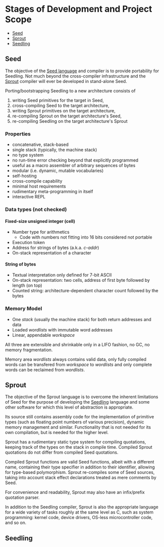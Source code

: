 # Stages of Development and Project Scope

 * [Seed](#seed)
 * [Sprout](#sprout)
 * [Seedling](#seedling)

## Seed

The objective of the [Seed language](seed.md) and compiler is to provide portability for 
Seedling. Not much beyond the cross-compiler infrastructure and the [Sprout](#sprout) 
compiler will ever be developed in stand-alone Seed.

Porting/bootstrapping Seedling to a new architecture consists of

 1. writing Seed primitives for the target in Seed,
 1. cross-compiling Seed to the target architecture,
 1. writing Sprout primitives on the target architecture,
 1. re-compiling Sprout on the target architecture's Seed, 
 1. re-compiling Seedling on the target architecture's Sprout

### Properties

 * concatenative, stack-based
 * single stack (typically, the machine stack)
 * no type system
 * no run-time error checking beyond that explicitly programmed
 * useful as a macro assembler of arbitrary sequences of bytes
 * modular (i.e. dynamic, mutable vocabularies)
 * self-hosting
 * cross-compile capability
 * minimal host requirements
 * rudimentary meta-programming in itself
 * interactive REPL

### Data types (not checked)

#### Fixed-size unsigned integer (cell)

 * Number type for arithmetics
   * Code with numbers not fitting into 16 bits considered not portable
 * Execution token
 * Address for strings of bytes (a.k.a. *c-addr*)
 * On-stack representation of a character

#### String of bytes

 * Textual interpretation only defined for 7-bit ASCII
 * On-stack representation: two cells, address of first byte followed by length (on top)
 * Counted string: architecture-dependent character count followed by the bytes

### Memory Model

 * One *stack* (usually the machine stack) for both return addresses and data
 * Loaded *wordlists* with immutable word addresses
 * Linear, appendable *workspace*

All three are extensible and shrinkable only in a LIFO fashion, no GC, no memory fragmentation.

Memory area *wordlists* always contains valid data, only fully compiled words can be 
transfered from *workspace* to *wordlists* and only complete words can be reclaimed from 
*wordlists*.

## Sprout

The objective of the Sprout language is to overcome the inherent limitations of Seed for the 
purpose of developing the [Seedling](#seedling) language and some other software for which 
this level of abstraction is appropriate.

Its source still contains assembly code for the implementation of primitive types (such as 
floating point numbers of various precision), dynamic memory management and similar. 
Functionality that is not needed for its own compilation, but is needed for the higher level.

Sprout has a rudimentary static type system for compiling quotations, keeping track of the 
types on the stack in compile time. Compiled Sprout quotations do not differ from compiled 
Seed quotations.

Compiled Sprout functions are valid Seed functions, albeit with a different name, containing 
their type specifier in addition to their identifier, allowing for type-based polymorphism. 
Sprout re-compiles some of Seed sources, taking into account stack effect declarations treated 
as mere comments by Seed.

For convenience and readability, Sprout may also have an infix/prefix quotation parser.

In addition to the Seedling compiler, Sprout is also the appropriate language for a wide variety 
of tasks roughly at the same level as C, such as system programming: kernel code, device drivers, 
OS-less microcontroller code, and so on.

## Seedling
